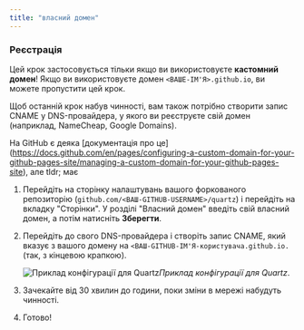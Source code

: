 ```yaml
---
title: "власний домен"
---
```


### Реєстрація
Цей крок застосовується тільки якщо ви використовуєте **кастомний домен**! Якщо ви використовуєте домен `<ВАШЕ-ІМ'Я>.github.io`, ви можете пропустити цей крок.

Щоб останній крок набув чинності, вам також потрібно створити запис CNAME у DNS-провайдера, у якого ви реєструєте свій домен (наприклад, NameCheap, Google Domains).

На GitHub є деяка [документація про це] (https://docs.github.com/en/pages/configuring-a-custom-domain-for-your-github-pages-site/managing-a-custom-domain-for-your-github-pages-site), але tldr; має

1. Перейдіть на сторінку налаштувань вашого форкованого репозиторію (`github.com/<ВАШ-GITHUB-USERNAME>/quartz`) і перейдіть на вкладку "Сторінки". У розділі "Власний домен" введіть свій власний домен, а потім натисніть **Зберегти**.
2. Перейдіть до свого DNS-провайдера і створіть запис CNAME, який вказує з вашого домену на `<ВАШ-GITHUB-ІМ'Я-користувача.github.io.` (так, з кінцевою крапкою).

	![Приклад конфігурації для Quartz](/notes/images/google-domains.png)*Приклад конфігурації для Quartz*.
3. Зачекайте від 30 хвилин до години, поки зміни в мережі набудуть чинності.
4. Готово!